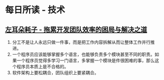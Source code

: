 # 每日所读 - 技术

## [左耳朵耗子 - 拖累开发团队效率的困局与解决之道](http://mp.weixin.qq.com/s/PQYbtbU_lRle3G4x7oG2uw)


1. 分工不是让人永远只做一件事，而是把工作内容拆解从而让整体工作并行推进。
2. 一个程序员应该能够掌握多个语言，也能够负责多个模块甚至不同的职责。如果一个程序员觉得多学习一门语言，多掌握一个模块是件很困难的事，那么这个程序员本质上是不合格的。
3. 软件架构上要松耦合，团队组织上要紧耦合。
